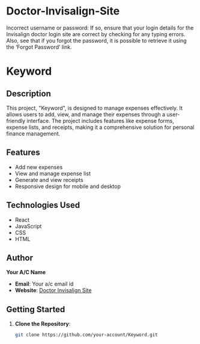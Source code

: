 # Doctor-Invisalign-Site
Incorrect username or password: If so, ensure that your login details for the Invisalign doctor login site are correct by checking for any typing errors. Also, see that if you forgot the password, it is possible to retrieve it using the ‘Forgot Password’ link. 
# Keyword

## Description
This project, "Keyword", is designed to manage expenses effectively. It allows users to add, view, and manage their expenses through a user-friendly interface. The project includes features like expense forms, expense lists, and receipts, making it a comprehensive solution for personal finance management.

## Features
- Add new expenses
- View and manage expense list
- Generate and view receipts
- Responsive design for mobile and desktop

## Technologies Used
- React
- JavaScript
- CSS
- HTML

## Author
**Your A/C Name**
- **Email**: Your a/c email id
- **Website**: [Doctor Invisalign Site](https://www.invisaligndoctor-site.com)

## Getting Started
1. **Clone the Repository**:
   ```bash
   git clone https://github.com/your-account/Keyword.git
